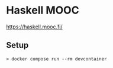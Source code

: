 # Haskell MOOC

<https://haskell.mooc.fi/>

## Setup

```shell
> docker compose run --rm devcontainer
```
